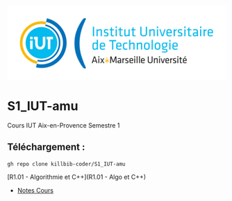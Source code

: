 ![IUT Image](Autre/Univ_Aix-Marseille_-_IUT.svg.png)
# S1_IUT-amu
Cours IUT Aix-en-Provence Semestre 1


## Téléchargement :
```
gh repo clone killbib-coder/S1_IUT-amu
```
[R1.01 - Algorithmie et C++](R1.01 - Algo et C++)


- [Notes Cours](note)
